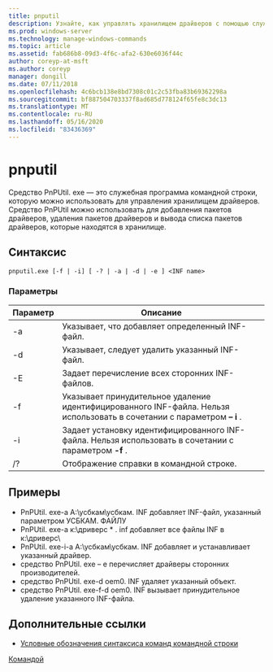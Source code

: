 ```yaml
---
title: pnputil
description: Узнайте, как управлять хранилищем драйверов с помощью служебной программы pnputil. exe.
ms.prod: windows-server
ms.technology: manage-windows-commands
ms.topic: article
ms.assetid: fab686b8-09d3-4f6c-afa2-630e6036f44c
author: coreyp-at-msft
ms.author: coreyp
manager: dongill
ms.date: 07/11/2018
ms.openlocfilehash: 4c6bcb138e8bd7308c01c2c53fba83b69362298a
ms.sourcegitcommit: bf887504703337f8ad685d778124f65fe8c3dc13
ms.translationtype: MT
ms.contentlocale: ru-RU
ms.lasthandoff: 05/16/2020
ms.locfileid: "83436369"
---
```

# <a name="pnputil"></a>pnputil

Средство PnPUtil. exe — это служебная программа командной строки, которую можно использовать для управления хранилищем драйверов. Средство PnPUtil можно использовать для добавления пакетов драйверов, удаления пакетов драйверов и вывода списка пакетов драйверов, которые находятся в хранилище.

## <a name="syntax"></a>Синтаксис

```
pnputil.exe [-f | -i] [ -? | -a | -d | -e ] <INF name>
```

### <a name="parameters"></a>Параметры

|Параметр|Описание|
|---------|-----------|
|-a|Указывает, что добавляет определенный INF-файл.|
|-d|Указывает, следует удалить указанный INF-файл.|
|-E|Задает перечисление всех сторонних INF-файлов.|
|-f|Указывает принудительное удаление идентифицированного INF-файла. Нельзя использовать в сочетании с параметром **– i** .|
|-i|Задает установку идентифицированного INF-файла. Нельзя использовать в сочетании с параметром **-f** .|
|/?|Отображение справки в командной строке.|


## <a name="examples"></a>Примеры

-   PnPUtil. exe-a А:\усбкам\усбкам. INF добавляет INF-файл, указанный параметром УСБКАМ. ФАЙЛУ
-   PnPUtil. exe-a к:\дриверс \* . inf добавляет все файлы INF в к:\дриверс\
-   PnPUtil. exe-i-a А:\усбкам\усбкам. INF добавляет и устанавливает указанный драйвер.
-   средство PnPUtil. exe – e перечисляет драйверы сторонних производителей.
-   средство PnPUtil. exe-d oem0. INF удаляет указанный объект.
-   средство PnPUtil. exe-f-d oem0. INF вызывает принудительное удаление указанного INF-файла.

## <a name="additional-references"></a>Дополнительные ссылки

- [Условные обозначения синтаксиса команд командной строки](command-line-syntax-key.md)

[Командой](popd.md)